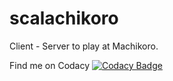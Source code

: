 # scalachikoro
Client - Server to play at Machikoro.

Find me on Codacy [![Codacy Badge](https://app.codacy.com/project/badge/Grade/7a9c3d3eaedb4c7caeeba08bd548bd8e)](https://www.codacy.com/manual/Daniele-Tentoni/scalachikoro?utm_source=github.com&amp;utm_medium=referral&amp;utm_content=Daniele-Tentoni/scalachikoro&amp;utm_campaign=Badge_Grade)